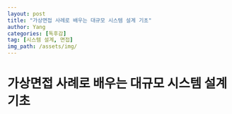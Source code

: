 ```yaml
---
layout: post
title: "가상면접 사례로 배우는 대규모 시스템 설계 기초"
author: Yang
categories: [독후감]
tag: [시스템 설계, 면접]
img_path: /assets/img/
---
```


# 가상면접 사례로 배우는 대규모 시스템 설계 기초

